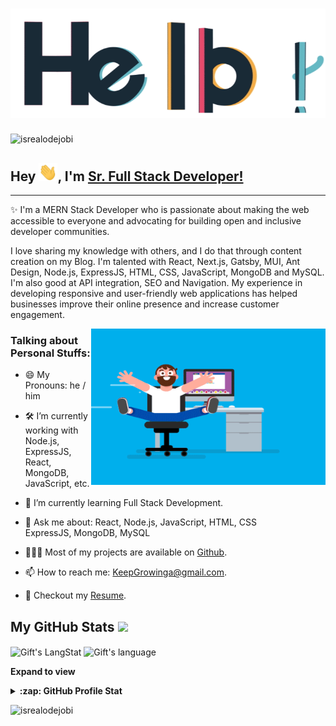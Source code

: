 <!-- Heading -->
<h1 align="center"><img src = "https://raw.githubusercontent.com/AllTwinkleStars/AllTwinkleStars/main/gifs/hello.gif"></h1>

<!-- Profile Views -->

<p align="left"> <img src="https://komarev.com/ghpvc/?username=AllTwinkleStars&label=Profile%20views&color=0e75b6&style=flat" alt="isrealodejobi" />
</p>

 <!-- About section -->

## Hey <img src = "https://raw.githubusercontent.com/AllTwinkleStars/AllTwinkleStars/main/gifs/Hi.gif" width = 30px>, I'm [Sr. Full Stack Developer!](https://github.com/AllTwinkleStars/)

---
✨ I'm a MERN Stack Developer who is passionate about making the web accessible to everyone and advocating for building open and inclusive developer communities. 

I love sharing my knowledge with others, and I do that through content creation on my Blog. I'm talented with React, Next.js, Gatsby, MUI, Ant Design, Node.js, ExpressJS, HTML, CSS, JavaScript, MongoDB and MySQL. I'm also good at API integration, SEO and Navigation. My experience in developing responsive and user-friendly web applications has helped businesses improve their online presence and increase customer engagement.


<!-- code gif-->

<img align="right" height="250" width="375" alt="" src="https://raw.githubusercontent.com/AllTwinkleStars/AllTwinkleStars/main/gifs/coder.gif" />

### Talking about Personal Stuffs:

- 😄 My Pronouns: he / him 

- 🛠 I’m currently working with Node.js, ExpressJS, React, <br /> MongoDB, JavaScript, etc.

- 🚀 I’m currently learning Full Stack Development.

- 💬 Ask me about: React, Node.js, JavaScript, HTML, CSS <br /> ExpressJS, MongoDB, MySQL

- 👨🏻‍💻 Most of my projects are available on [Github](https://github.com/AllTwinkleStars).

- 📫 How to reach me: KeepGrowinga@gmail.com.

- 📝 Checkout my [Resume](https://github.com/AllTwinkleStars/AllTwinkleStars/blob/main/resume.pdf).

<!-- About section: END -->
 
  <!-- GitHub section -->

 ##  My GitHub Stats <img src = "https://i.pinimg.com/originals/65/c4/f4/65c4f452571be1261e9c623f7da488ac.gif" width = 35px>  
 
 <div>
   <img align="center" src="https://github-readme-streak-stats.herokuapp.com/?user=AllTwinkleStars" alt="Gift's LangStat" />
  <img align="center" src="https://github-readme-stats.vercel.app/api/top-langs?username=AllTwinkleStars&langs_count=10&show_icons=true&locale=en&layout=compact&theme=light" alt="Gift's language" height="192px"  width="500px"/>
</div>

**Expand to view**
<details>
  <summary><b>:zap: GitHub Profile Stat</b></summary>
  <img src="https://github-readme-stats.anuraghazra1.vercel.app/api?username=AllTwinkleStars&show_icons=true" />
</details>

<!-- GitHub section: END -->

<!-- Profile Views -->

<p align="left"> <img src="https://komarev.com/ghpvc/?username=AllTwinkleStars&label=Profile%20views&color=0e75b6&style=flat" alt="isrealodejobi" />
</p>

<!-- THE END -->


<!--
**AllTwinkleStars/AllTwinkleStars** is a ✨ _special_ ✨ repository because its `README.md` (this file) appears on your GitHub profile.

Here are some ideas to get you started:

- 🔭 I’m currently working on ...
- 🌱 I’m currently learning ...
- 👯 I’m looking to collaborate on ...
- 🤔 I’m looking for help with ...
- 💬 Ask me about ...
- 📫 How to reach me: ...
- 😄 Pronouns: ...
- ⚡ Fun fact: ...
-->
